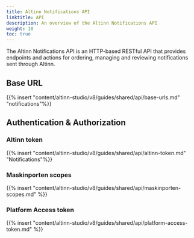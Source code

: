 ```yaml
---
title: Altinn Notifications API
linktitle: API
description: An overview of the Altinn Notifications API
weight: 10
toc: true
---
```


The Altinn Notifications API is an HTTP-based RESTful API that provides endpoints and actions for ordering,
managing and reviewing notifications sent through Altinn.

## Base URL

{{% insert "content/altinn-studio/v8/guides/shared/api/base-urls.md" "notifications"%}}

## Authentication & Authorization

### Altinn token

{{% insert "content/altinn-studio/v8/guides/shared/api/altinn-token.md" "Notifications"%}}

### Maskinporten scopes

{{% insert "content/altinn-studio/v8/guides/shared/api/maskinporten-scopes.md" %}}


### Platform Access token

{{% insert "content/altinn-studio/v8/guides/shared/api/platform-access-token.md" %}}

